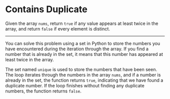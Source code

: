 # Contains Duplicate

Given the array `nums`, return `true` if any value appears at least twice in the array, and return `false` if every element is distinct.

---

You can solve this problem using a set in Python to store the numbers you have encountered during the iteration through the array. If you find a number that is already in the set, it means that this number has appeared at least twice in the array.

The set named `unique` is used to store the numbers that have been seen. The loop iterates through the numbers in the array `nums`, and if a number is already in the set, the function returns `true`, indicating that we have found a duplicate number. If the loop finishes without finding any duplicate numbers, the function returns `false`.
